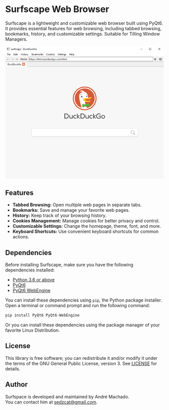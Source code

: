 # Surfscape Web Browser

Surfscape is a lightweight and customizable web browser built using PyQt6. It provides essential features for web browsing, including tabbed browsing, bookmarks, history, and customizable settings. Suitable for Tilling Window Managers.

![Surfscape Web Browser](https://raw.githubusercontent.com/machaddr/surfscape/main/screenshots/browser.png)

## Features

- **Tabbed Browsing:** Open multiple web pages in separate tabs.
- **Bookmarks:** Save and manage your favorite web pages.
- **History:** Keep track of your browsing history.
- **Cookies Management:** Manage cookies for better privacy and control.
- **Customizable Settings:** Change the homepage, theme, font, and more.
- **Keyboard Shortcuts:** Use convenient keyboard shortcuts for common actions.

## Dependencies

Before installing Surfscape, make sure you have the following dependencies installed:

- [Python 3.6 or above](https://www.python.org/downloads/)
- [PyQt6](https://pypi.org/project/PyQt6/)
- [PyQt6 WebEngine](https://pypi.org/project/PyQt6-WebEngine/)


You can install these dependencies using `pip`, the Python package installer. Open a terminal or command prompt and run the following command:

```bash
pip install PyQt6 PyQt6-WebEngine
```

Or you can install these dependencies using the package manager of your favorite Linux Distribution.

## License
This library is free software; you can redistribute it and/or modify it under
the terms of the GNU General Public License, version 3. See [LICENSE](LICENSE) for details.

## Author
Surfspace is developed and maintained by André Machado. <br />You can contact him at sedzcat@gmail.com.
